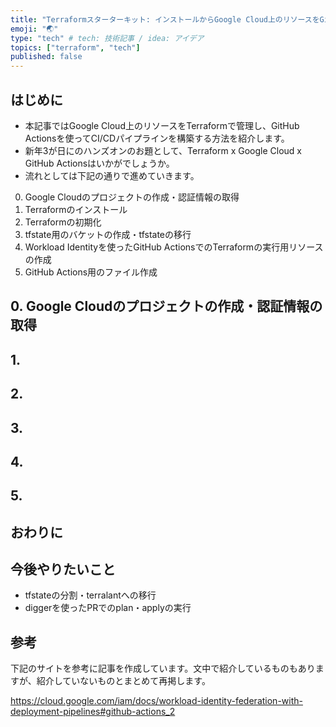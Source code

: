 ```yaml
---
title: "Terraformスターターキット: インストールからGoogle Cloud上のリソースをGitHub Actionsで管理するまで"
emoji: "🌏"
type: "tech" # tech: 技術記事 / idea: アイデア
topics: ["terraform", "tech"]
published: false
---
```


## はじめに

- 本記事ではGoogle Cloud上のリソースをTerraformで管理し、GitHub Actionsを使ってCI/CDパイプラインを構築する方法を紹介します。
- 新年3が日にのハンズオンのお題として、Terraform x Google Cloud x GitHub Actionsはいかがでしょうか。
- 流れとしては下記の通りで進めていきます。

0. Google Cloudのプロジェクトの作成・認証情報の取得
1. Terraformのインストール
2. Terraformの初期化
3. tfstate用のバケットの作成・tfstateの移行
4. Workload Identityを使ったGitHub ActionsでのTerraformの実行用リソースの作成
5. GitHub Actions用のファイル作成

## 0. Google Cloudのプロジェクトの作成・認証情報の取得



## 1. 

## 2. 

## 3. 

## 4. 

## 5. 


## おわりに

## 今後やりたいこと

- tfstateの分割・terralantへの移行
- diggerを使ったPRでのplan・applyの実行


## 参考

下記のサイトを参考に記事を作成しています。文中で紹介しているものもありますが、紹介していないものとまとめて再掲します。


https://cloud.google.com/iam/docs/workload-identity-federation-with-deployment-pipelines#github-actions_2



